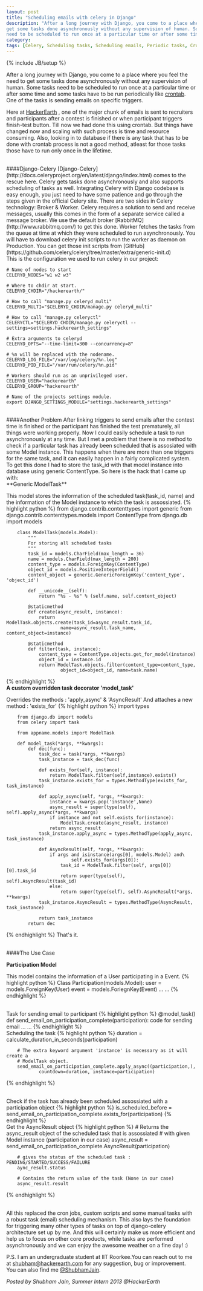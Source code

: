 ```yaml
---
layout: post
title: "Scheduling emails with celery in Django"
description: "After a long journey with Django, you come to a place where you feel the need to
get some tasks done asynchronously without any supervision of human. Some tasks
need to be scheduled to run once at a particular time or after some time and..."
category: 
tags: [Celery, Scheduling tasks, Scheduling emails, Periodic tasks, Crontab, Django, RabbitMQ]
---
```

{% include JB/setup %}

After a long journey with Django, you come to a place where you feel the need to
get some tasks done asynchronously without any supervision of human. Some tasks
need to be scheduled to run once at a particular time or after some time and
some tasks have to be run periodically like
[crontab](http://en.wikipedia.org/wiki/Cron). One of the tasks is
sending emails on specific triggers.

Here at [HackerEarth](http://www.hackerearth.com/)
, one of the major chunk of emails is sent to recruiters and participants after 
a contest is finished or when participant triggers finish-test button. 
Till now we had done this using crontab. But things have changed now and
scaling with such process is time and resource consuming.
Also, looking in to database if there is any task that has to be done with crontab process is not a
good method, atleast for those tasks those have to run only once in the
lifetime.

<br>
####Django-Celery
[Django-Celery](http://docs.celeryproject.org/en/latest/django/index.html)
comes to the rescue here.
Celery gets tasks done asynchronously and also supports scheduling of tasks as well.
Integrating Celery with Django codebase is easy enough, you just need to have some
patience and go through the steps given in the official Celery site.
There are two sides in Celery technology: Broker & Worker. Celery requires a
solution to send and receive messages, usually this comes in the form of a
separate service called a message broker. We use the default broker 
[RabbitMQ](http://www.rabbitmq.com/) to get this done. 
Worker fetches the tasks from the queue at time at which they were scheduled 
to run asynchronously.
You will have to download celery init scripts to run the worker as daemon on
Production. You can get those init scripts from 
[GitHub](https://github.com/celery/celery/tree/master/extra/generic-init.d)
<br>
This is the configuration we used to run celery in our project:
<br>

    # Name of nodes to start
    CELERYD_NODES="w1 w2 w3"

    # Where to chdir at start.
    CELERYD_CHDIR="/hackerearth/"

    # How to call "manage.py celeryd_multi"
    CELERYD_MULTI="$CELERYD_CHDIR/manage.py celeryd_multi"

    # How to call "manage.py celeryctl"
    CELERYCTL="$CELERYD_CHDIR/manage.py celeryctl --settings=settings.hackerearth_settings"

    # Extra arguments to celeryd
    CELERYD_OPTS="--time-limit=300 --concurrency=8"

    # %n will be replaced with the nodename.
    CELERYD_LOG_FILE="/var/log/celery/%n.log"
    CELERYD_PID_FILE="/var/run/celery/%n.pid"

    # Workers should run as an unprivileged user.
    CELERYD_USER="hackerearth"
    CELERYD_GROUP="hackerearth"

    # Name of the projects settings module.
    export DJANGO_SETTINGS_MODULE="settings.hackerearth_settings"

<br>
####Another Problem
After linking triggers to send emails after the contest time is finished or the
participant has finished the test prematurely, all things were working
properly. Now I could easily schedule a task to run asynchronously 
at any time. But I met a problem that there is no method to check if a
particular task has already been scheduled that is assosiated with some Model instance.
This happens when there are more than one triggers for the same task, and it
can easily happen in a fairly complicated system.
To get this done I had to store the task_id with that model instance into
database using generic ContentType. So here is the hack that I
came up with:

<br>
**Generic ModelTask**

This model stores the information of the scheduled task(task_id, name)
and the information of the Model instance to which the task is assossiated.
{% highlight python %}
        from django.contrib.contenttypes import generic
        from django.contrib.contenttypes.models import ContentType
        from django.db import models

        class ModelTask(models.Model):
            """
            For storing all scheduled tasks
            """
            task_id = models.CharField(max_length = 36)
            name = models.CharField(max_length = 200)
            content_type = models.ForeignKey(ContentType)
            object_id = models.PositiveIntegerField()
            content_object = generic.GenericForeignKey('content_type', 'object_id')

            def __unicode__(self):
                return "%s - %s" % (self.name, self.content_object)

            @staticmethod
            def create(async_result, instance):
                return ModelTask.objects.create(task_id=async_result.task_id,
                        name=async_result.task_name, content_object=instance)

            @staticmethod
            def filter(task, instance):
                content_type = ContentType.objects.get_for_model(instance)
                object_id = instance.id
                return ModelTask.objects.filter(content_type=content_type,
                        object_id=object_id, name=task.name)
{% endhighlight %}
<br>
**A custom overridden task decorator 'model_task'**

Overrides the methods : 'apply_async' & 'AsyncResult'
And attaches a new method : 'exists_for'
{% highlight python %}
        import types

        from django.db import models
        from celery import task
        
        from appname.models import ModelTask

        def model_task(*args, **kwargs):
            def dec(func):
                task_dec = task(*args, **kwargs)
                task_instance = task_dec(func)

                def exists_for(self, instance):
                    return ModelTask.filter(self,instance).exists()
                task_instance.exists_for = types.MethodType(exists_for, task_instance)

                def apply_async(self, *args, **kwargs):
                    instance = kwargs.pop('instance',None)
                    async_result = super(type(self), self).apply_async(*args, **kwargs)
                    if instance and not self.exists_for(instance):
                        ModelTask.create(async_result, instance)
                    return async_result
                task_instance.apply_async = types.MethodType(apply_async, task_instance)

                def AsyncResult(self, *args, **kwargs):
                    if args and isinstance(args[0], models.Model) and\
                            self.exists_for(args[0]):
                        task_id = ModelTask.filter(self, args[0])[0].task_id
                        return super(type(self), self).AsyncResult(task_id)
                    else:
                        return super(type(self), self).AsyncResult(*args, **kwargs)
                task_instance.AsyncResult = types.MethodType(AsyncResult, task_instance)

                return task_instance
            return dec
{% endhighlight %}
That's it.

<br>
####The Use Case

**Participation Model**
    
This model contains the information of a User participating in a Event.
{% highlight python %}
        Class Participation(models.Model):
            user = models.ForeignKey(User)
            event = models.ForiegnKey(Event)
            ...
            ...
{% endhighlight %}

<br>
Task for sending email to participant
{% highlight python %}
        @model_task()
        def send_email_on_participation_complete(participation):
            code for sending email
            ...
            ...
{% endhighlight %}            

<br>
Scheduling the task
{% highlight python %}
        duration = calculate_duration_in_seconds(participation)

        # The extra keyword argument 'instance' is necessary as it will create a 
        # ModelTask object.
        send_email_on_participation_complete.apply_async((participation,),
                countdown=duration, instance=participation)
{% endhighlight %}

<br>
Check if the task has already been scheduled assossiated with a participation object
{% highlight python %}
        is_scheduled_before = send_email_on_participation_complete.exists_for(participation)
{% endhighlight %}

<br>
Get the AsyncResult object
{% highlight python %}
        # Returns the async_result object of the scheduled task that is assossiated
        # with given Model instance (participation in our case)
        async_result = send_email_on_participation_complete.AsyncResult(participation)

        # gives the status of the scheduled task : PENDING/STARTED/SUCCESS/FAILURE
        aync_result.status

        # Contains the return value of the task (None in our case)
        async_result.result
 {% endhighlight %}

<br>
All this replaced the cron jobs, custom scripts and some manual tasks with a
robust task (email) scheduling mechanism. This also lays the foundation for
triggering many other types of tasks on top of django-celery architecture set
up by me. And this will certainly make us more efficient and help us to focus
on other core products, while tasks are performed asynchronously and we can
enjoy the awesome weather on a fine day! :)

P.S. I am an undergraduate student at IIT Roorkee.You can reach out to me at
shubham@hackerearth.com for any suggestion, bug or improvement.
You can also find me 
[@ShubhamJain](http://in.linkedin.com/pub/shubham-jain/54/4a/931/).

*Posted by Shubham Jain, Summer Intern 2013 @HackerEarth*
